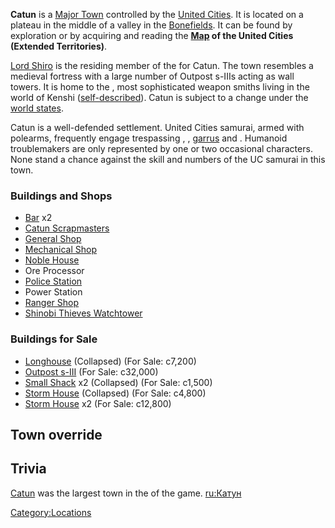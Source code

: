 **Catun** is a [Major Town](Major_Towns.md "wikilink") controlled by the
[United Cities](02%20-%20Projects%20&%20Wikis/Kenshi/Kenshi%20Wiki/Kenshi%20Wiki%20Template/United_Cities.md "wikilink"). It is located on a plateau in
the middle of a valley in the [Bonefields](Bonefields.md "wikilink"). It
can be found by exploration or by acquiring and reading the
**[Map](Maps.md "wikilink") of the United Cities (Extended Territories)**.

[Lord Shiro](Lord_Shiro.md "wikilink") is the residing member of the [](Noble_Circle.md) for Catun. The town resembles a
medieval fortress with a large number of Outpost s-IIIs acting as wall
towers. It is home to the [](Catun_Scrapmasters.md), most sophisticated weapon
smiths living in the world of Kenshi
([self-described](Catun_Scrapmaster_(Character).md "wikilink")). Catun is
subject to a change under the [world states](World_States.md "wikilink").

Catun is a well-defended settlement. United Cities samurai, armed with
polearms, frequently engage trespassing [](Skin_Spider.md), [](Boneyard_Wolf.md), [garrus](Garru.md "wikilink") and [](Beak_Thing.md). Humanoid troublemakers are only
represented by one or two occasional [](Band_of_Bones_(Character).md) characters. None stand a
chance against the skill and numbers of the UC samurai in this town.

### Buildings and Shops

- [Bar](Bar.md "wikilink") x2
- [Catun Scrapmasters](Catun_Scrapmasters.md "wikilink")
- [General Shop](General_Shop.md "wikilink")
- [Mechanical Shop](Empire_Mechanical_Shop.md "wikilink")
- [Noble House](Noble_House.md "wikilink")
- Ore Processor
- [Police Station](Police_Station.md "wikilink")
- Power Station
- [Ranger Shop](Empire_Ranger_Shop.md "wikilink")
- [Shinobi Thieves Watchtower](Shinobi_Thieves.md "wikilink")

### Buildings for Sale

- [Longhouse](Longhouse.md "wikilink") (Collapsed) (For Sale: c7,200)
- [Outpost s-III](Outpost_s-III.md "wikilink") (For Sale: c32,000)
- [Small Shack](Small_Shack.md "wikilink") x2 (Collapsed) (For Sale:
  c1,500)
- [Storm House](Storm_House.md "wikilink") (Collapsed) (For Sale: c4,800)
- [Storm House](Storm_House.md "wikilink") x2 (For Sale: c12,800)

## Town override

## Trivia

[Catun](Catun_(Alpha).md "wikilink") was the largest town in the [](Old_World.md) of the game.
[ru:Катун](ru:Катун "wikilink")

[Category:Locations](Category:Locations "wikilink")